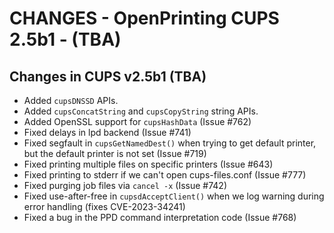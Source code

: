 CHANGES - OpenPrinting CUPS 2.5b1 - (TBA)
==============================================

Changes in CUPS v2.5b1 (TBA)
----------------------------

- Added `cupsDNSSD` APIs.
- Added `cupsConcatString` and `cupsCopyString` string APIs.
- Added OpenSSL support for `cupsHashData` (Issue #762)
- Fixed delays in lpd backend (Issue #741)
- Fixed segfault in `cupsGetNamedDest()` when trying to get default printer, but
  the default printer is not set (Issue #719)
- Fixed printing multiple files on specific printers (Issue #643)
- Fixed printing to stderr if we can't open cups-files.conf (Issue #777)
- Fixed purging job files via `cancel -x` (Issue #742)
- Fixed use-after-free in `cupsdAcceptClient()` when we log warning during error
  handling (fixes CVE-2023-34241)
- Fixed a bug in the PPD command interpretation code (Issue #768)
